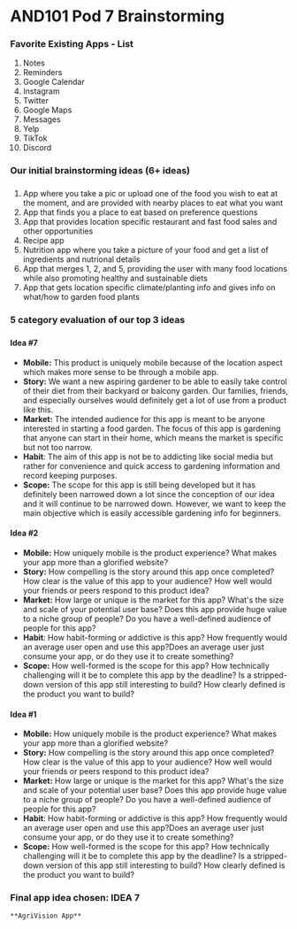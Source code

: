 # **AND101 Pod 7 Brainstorming** #

### Favorite Existing Apps - List
1. Notes
2. Reminders
3. Google Calendar
4. Instagram
5. Twitter
6. Google Maps
7. Messages
8. Yelp
9. TikTok
10. Discord


### Our initial brainstorming ideas (6+ ideas)
### 
1. App where you take a pic or upload one of the food you wish to eat at the moment, and are provided with nearby places to eat what you want
2. App that finds you a place to eat based on preference questions
3. App that provides location specific restaurant and fast food sales and other opportunities
4. Recipe app
5. Nutrition app where you take a picture of your food and get a list of ingredients and nutrional details
6. App that merges 1, 2, and 5, providing the user with many food locations while also promoting healthy and sustainable diets
7. App that gets location specific climate/planting info and gives info on what/how to garden food plants

### 5 category evaluation of our top 3 ideas
### 

#### **Idea #7** ####
*    **Mobile:** This product is uniquely mobile because of the location aspect which makes more sense to be through a mobile app. 
*    **Story:** We want a new aspiring gardener to be able to easily take control of their diet from their backyard or balcony garden. Our families, friends, and especially ourselves would definitely get a lot of use from a product like this.
*    **Market:** The intended audience for this app is meant to be anyone interested in starting a food garden. The focus of this app is gardening that anyone can start in their home, which means the market is specific but not too narrow.
*    **Habit**: The aim of this app is not be to addicting like social media but rather for convenience and quick access to gardening information and record keeping purposes.
*    **Scope:** The scope for this app is still being developed but it has definitely been narrowed down a lot since the conception of our idea and it will continue to be narrowed down. However, we want to keep the main objective which is easily accessible gardening info for beginners.

#### **Idea #2** ####
   *    **Mobile:** How uniquely mobile is the product experience? What makes your app more than a glorified website?
*    **Story:** How compelling is the story around this app once completed? How clear is the value of this app to your audience? How well would your friends or peers respond to this product idea?
*    **Market:** How large or unique is the market for this app? What's the size and scale of your potential user base? Does this app provide huge value to a niche group of people? Do you have a well-defined audience of people for this app?
*    **Habit**: How habit-forming or addictive is this app? How frequently would an average user open and use this app?Does an average user just consume your app, or do they use it to create something?
*    **Scope:** How well-formed is the scope for this app? How technically challenging will it be to complete this app by the deadline? Is a stripped-down version of this app still interesting to build? How clearly defined is the product you want to build?

#### **Idea #1** ####
   *    **Mobile:** How uniquely mobile is the product experience? What makes your app more than a glorified website?
*    **Story:** How compelling is the story around this app once completed? How clear is the value of this app to your audience? How well would your friends or peers respond to this product idea?
*    **Market:** How large or unique is the market for this app? What's the size and scale of your potential user base? Does this app provide huge value to a niche group of people? Do you have a well-defined audience of people for this app?
*    **Habit**: How habit-forming or addictive is this app? How frequently would an average user open and use this app?Does an average user just consume your app, or do they use it to create something?
*    **Scope:** How well-formed is the scope for this app? How technically challenging will it be to complete this app by the deadline? Is a stripped-down version of this app still interesting to build? How clearly defined is the product you want to build?
### Final app idea chosen: IDEA 7 ###
    **AgriVision App**
